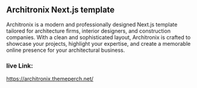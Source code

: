 ## Architronix Next.js template

Architronix is a modern and professionally designed Next.js template tailored for architecture firms, interior designers, and construction companies. With a clean and sophisticated layout, Architronix is crafted to showcase your projects, highlight your expertise, and create a memorable online presence for your architectural business.

### live Link: 
https://architronix.themeperch.net/


